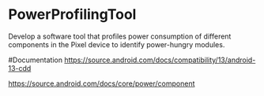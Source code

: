 # PowerProfilingTool
Develop a software tool that profiles power consumption of different components in the Pixel device to identify power-hungry modules.

#Documentation
https://source.android.com/docs/compatibility/13/android-13-cdd

https://source.android.com/docs/core/power/component
